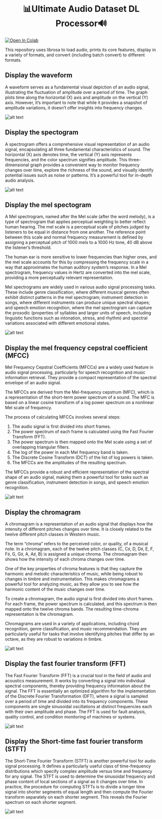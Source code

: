 <h1 align="center">📊Ultimate Audio Dataset DL Processor🔊</h1>

<a href="https://colab.research.google.com/github/dilne/Ultimate-Audio-Dataset-DL-Processor/blob/main/Ultimate%20Audio%20Dataset%20DL%20Processor.ipynb" target="_blank">
  <img src="https://colab.research.google.com/assets/colab-badge.svg" alt="Open In Colab"/>
</a>

This repository uses librosa to load audio, prints its core features, display in a variety of formats, and convert (including batch convert) to different formats.

## Display the waveform
A waveform serves as a fundamental visual depiction of an audio signal, illustrating the fluctuation of amplitude over a period of time. The graph plots time along the horizontal (X) axis and amplitude on the vertical (Y) axis. However, it’s important to note that while it provides a snapshot of amplitude variations, it doesn’t offer insights into frequency changes.

![alt text](https://github.com/dilne/Ultimate-Audio-Dataset-DL-Processor/blob/main/Images/Waveform.png "Waveform Example")

## Display the spectogram
A spectrogram offers a comprehensive visual representation of an audio signal, encapsulating all three fundamental characteristics of sound. The horizontal (X) axis denotes time, the vertical (Y) axis represents frequencies, and the color spectrum signifies amplitude. This three-dimensional graph provides a convenient way to monitor frequency changes over time, explore the richness of the sound, and visually identify potential issues such as noise or patterns. It’s a powerful tool for in-depth audio analysis.

![alt text](https://github.com/dilne/Ultimate-Audio-Dataset-DL-Processor/blob/main/Images/Spectogram.png "Spectogram Example")

## Display the mel spectogram
A Mel spectrogram, named after the Mel scale (after the word melody), is a type of spectrogram that applies perceptual weighting to better reflect human hearing. The mel scale is a perceptual scale of pitches judged by listeners to be equal in distance from one another. The reference point between this scale and normal frequency measurement is defined by assigning a perceptual pitch of 1000 mels to a 1000 Hz tone, 40 dB above the listener’s threshold.

The human ear is more sensitive to lower frequencies than higher ones, and the mel scale accounts for this by compressing the frequency scale in a way that approximates the human auditory system’s response. In a Mel spectrogram, frequency values in Hertz are converted into the mel scale, providing a more perceptually relevant representation.

Mel spectrograms are widely used in various audio signal processing tasks. These include genre classification, where different musical genres often exhibit distinct patterns in the mel spectrogram; instrument detection in songs, where different instruments can produce unique spectral shapes; and speech emotion recognition, where the mel spectrogram can capture the prosodic (properties of syllables and larger units of speech, including linguistic functions such as intonation, stress, and rhythm) and spectral variations associated with different emotional states.

![alt text](https://github.com/dilne/Ultimate-Audio-Dataset-DL-Processor/blob/main/Images/Mel%20spectogram.png "Mel Spectogram Example")

## Display the mel frequency cepstral coefficient (MFCC)
Mel Frequency Cepstral Coefficients (MFCCs) are a widely used feature in audio signal processing, particularly for speech recognition and music information retrieval. They provide a compact representation of the spectral envelope of an audio signal.

The MFCCs are derived from the Mel-frequency cepstrum (MFC), which is a representation of the short-term power spectrum of a sound. The MFC is based on a linear cosine transform of a log power spectrum on a nonlinear Mel scale of frequency.

The process of calculating MFCCs involves several steps:

1. The audio signal is first divided into short frames.
2. The power spectrum of each frame is calculated using the Fast Fourier Transform (FFT).
3. The power spectrum is then mapped onto the Mel scale using a set of overlapping triangular filters.
4. The log of the power in each Mel frequency band is taken.
5. The Discrete Cosine Transform (DCT) of the list of log powers is taken.
6. The MFCCs are the amplitudes of the resulting spectrum.

The MFCCs provide a robust and efficient representation of the spectral shape of an audio signal, making them a powerful tool for tasks such as genre classification, instrument detection in songs, and speech emotion recognition.

![alt text](https://github.com/dilne/Ultimate-Audio-Dataset-DL-Processor/blob/main/Images/MFCC.png "MFCC Example")

## Display the chromagram
A chromagram is a representation of an audio signal that displays how the intensity of different pitches changes over time. It is closely related to the twelve different pitch classes in Western music.

The term “chroma” refers to the perceived color, or quality, of a musical note. In a chromagram, each of the twelve pitch classes (C, C♯, D, D♯, E, F, F♯, G, G♯, A, A♯, B) is assigned a unique chroma. The chromagram then shows how the intensity of each chroma changes over time.

One of the key properties of chroma features is that they capture the harmonic and melodic characteristics of music, while being robust to changes in timbre and instrumentation. This makes chromagrams a powerful tool for analyzing music, as they allow you to see how the harmonic content of the music changes over time.

To create a chromagram, the audio signal is first divided into short frames. For each frame, the power spectrum is calculated, and this spectrum is then mapped onto the twelve chroma bands. The resulting time-chroma representation is the chromagram.

Chromagrams are used in a variety of applications, including chord recognition, genre classification, and music recommendation. They are particularly useful for tasks that involve identifying pitches that differ by an octave, as they are robust to variations in timbre.

![alt text](https://github.com/dilne/Ultimate-Audio-Dataset-DL-Processor/blob/main/Images/Chromagram.png "Chromagram Example")

## Display the fast fourier transform (FFT)
The Fast Fourier Transform (FFT) is a crucial tool in the field of audio and acoustics measurement. It works by converting a signal into individual spectral components, thereby providing frequency information about the signal. The FFT is essentially an optimized algorithm for the implementation of the Discrete Fourier Transformation (DFT), where a signal is sampled over a period of time and divided into its frequency components. These components are single sinusoidal oscillations at distinct frequencies each with their own amplitude and phase. The FFT is used for fault analysis, quality control, and condition monitoring of machines or systems.

![alt text](https://github.com/dilne/Ultimate-Audio-Dataset-DL-Processor/blob/main/Images/FFT.png "FFT Example")

## Display the Short-time fast fourier transform (STFT)
The Short-Time Fourier Transform (STFT) is another powerful tool for audio signal processing. It defines a particularly useful class of time-frequency distributions which specify complex amplitude versus time and frequency for any signal. The STFT is used to determine the sinusoidal frequency and phase content of local sections of a signal as it changes over time. In practice, the procedure for computing STFTs is to divide a longer time signal into shorter segments of equal length and then compute the Fourier transform separately on each shorter segment. This reveals the Fourier spectrum on each shorter segment.

![alt text](https://github.com/dilne/Ultimate-Audio-Dataset-DL-Processor/blob/main/Images/STFT.png "STFT Example")
